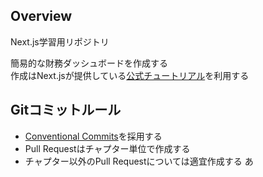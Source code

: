 ## Overview

Next.js学習用リポジトリ

簡易的な財務ダッシュボードを作成する<br/>
作成はNext.jsが提供している[公式チュートリアル](https://nextjs.org/learn/dashboard-app)を利用する

## Gitコミットルール

- [Conventional Commits](https://www.conventionalcommits.org/ja/v1.0.0/)を採用する
- Pull Requestはチャプター単位で作成する
- チャプター以外のPull Requestについては適宜作成する
あ
